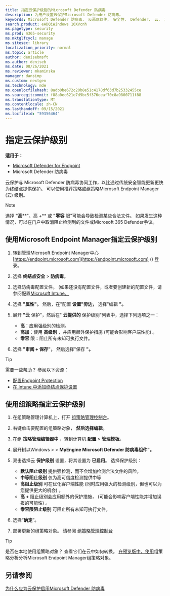 ```yaml
---
title: 指定云保护级别的Microsoft Defender 防病毒
description: 为用户设置云保护Microsoft Defender 防病毒。
keywords: Microsoft Defender 防病毒， 反恶意软件， 安全性， Defender， 云， 攻击性， 保护级别
search.product: eADQiWindows 10XVcnh
ms.pagetype: security
ms.prod: m365-security
ms.mktglfcycl: manage
ms.sitesec: library
localization_priority: normal
ms.topic: article
author: denisebmsft
ms.author: deniseb
ms.date: 08/26/2021
ms.reviewer: mkaminska
manager: dansimp
ms.custom: nextgen
ms.technology: mde
ms.openlocfilehash: 8adb0be672c20b8e51c4178df63d7b25332455ce
ms.sourcegitcommit: f88a0ec621e7d9bc5f376eeaf70c8a9800711f88
ms.translationtype: MT
ms.contentlocale: zh-CN
ms.lasthandoff: 09/15/2021
ms.locfileid: "59356464"
---
```

# <a name="specify-the-cloud-protection-level"></a>指定云保护级别

**适用于：**

- [Microsoft Defender for Endpoint](/microsoft-365/security/defender-endpoint/)
- Microsoft Defender 防病毒

云保护与 Microsoft Defender 防病毒协同工作，以比通过传统安全智能更新更快为终结点提供保护。 可以使用推荐策略或组策略Microsoft Endpoint Manager (云) 级别。

> [!NOTE]
> 选择 **"高****"、高 +** 或 **"零容** 限"可能会导致检测某些合法文件。 如果发生这种情况，可以在门户中取消阻止检测到的文件或Microsoft 365 Defender争议。

## <a name="use-microsoft-endpoint-manager-to-specify-the-level-of-cloud-protection"></a>使用Microsoft Endpoint Manager指定云保护级别

1. 转到管理Microsoft Endpoint Manager中心 [https://endpoint.microsoft.com](https://endpoint.microsoft.com) () 登录。

2. 选择 **终结点安全** \> **防病毒**。

3. 选择防病毒配置文件。  (如果还没有配置文件，或者要创建新的配置文件，请参阅配置[Microsoft Intune。](/intune/device-restrictions-configure)

4. 选择 **"属性"。** 然后，在"配置 **设置"旁边，** 选择"编辑 **"。**

5. 展开 **"云** 保护"，然后在" **云提供的** 保护级别"列表中，选择下列选项之一：

    - **高**：应用强级别的检测。
    - **高加**：使用 **高级别** ，并应用额外保护措施 (可能会影响客户端性能) 。
    - **零容** 限：阻止所有未知可执行文件。

6. 选择 **"审阅 + 保存"，** 然后选择"保存 **"。**

> [!TIP]
> 需要一些帮助？ 参阅以下资源：
>
> - [配置Endpoint Protection](/mem/configmgr/protect/deploy-use/endpoint-protection-configure)
> - [在 Intune 中添加终结点保护设置](/mem/intune/protect/endpoint-protection-configure)

## <a name="use-group-policy-to-specify-the-level-of-cloud-protection"></a>使用组策略指定云保护级别

1. 在组策略管理计算机上，打开 [组策略管理控制台](/previous-versions/windows/it-pro/windows-server-2008-R2-and-2008/cc731212(v=ws.11))。

2. 右键单击要配置的组策略对象， **然后选择编辑**。

3. 在组 **策略管理编辑器中** ，转到计算机 **配置** \> **管理模板**。

4. 展开树以Windows  \>  \> **MpEngine Microsoft Defender 防病毒组件"。**

5. 双击选择云 **保护级别** 设置，将其设置为 **已启用**。 选择保护级别：
    - **默认阻止级别** 提供强检测，而不会增加检测合法文件的风险。
    - **中等阻止级别** 仅为高可信度检测提供中等
    - **高阻止级别** 可在优化客户端性能 (同时应用强大的检测级别，但也可以为您提供更大的机会) 。
    - **高 +** 阻止级别会应用额外的保护措施， (可能会影响客户端性能并增加误报的可能性) 。
    - **零容限阻止级别** 可阻止所有未知可执行文件。

6. 选择“**确定**”。

7. 部署更新的组策略对象。 请参阅 [组策略管理控制台](/windows/win32/srvnodes/group-policy)

> [!TIP]
> 是否在本地使用组策略对象？ 查看它们在云中如何转换。 [在预览版中，使用](/mem/intune/configuration/group-policy-analytics)组策略分析分析Microsoft Endpoint Manager组策略对象。 
  
## <a name="see-also"></a>另请参阅

[为什么应为云保护启用Microsoft Defender 防病毒](why-cloud-protection-should-be-on-mdav.md)
